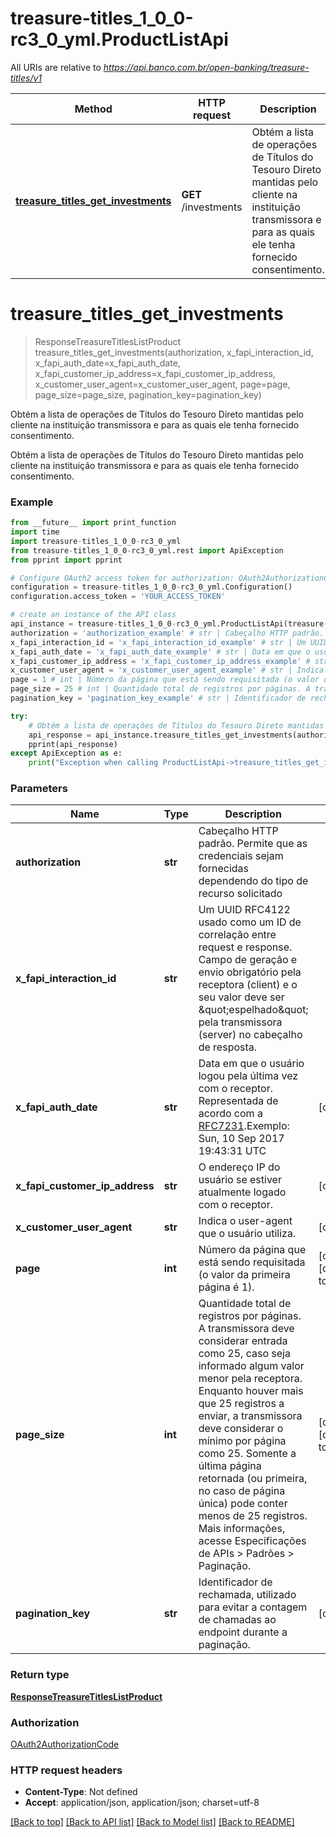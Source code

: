 # treasure-titles_1_0_0-rc3_0_yml.ProductListApi

All URIs are relative to *https://api.banco.com.br/open-banking/treasure-titles/v1*

Method | HTTP request | Description
------------- | ------------- | -------------
[**treasure_titles_get_investments**](ProductListApi.md#treasure_titles_get_investments) | **GET** /investments | Obtém a lista de operações de Títulos do Tesouro Direto mantidas pelo cliente na instituição transmissora e para as quais ele tenha fornecido consentimento.

# **treasure_titles_get_investments**
> ResponseTreasureTitlesListProduct treasure_titles_get_investments(authorization, x_fapi_interaction_id, x_fapi_auth_date=x_fapi_auth_date, x_fapi_customer_ip_address=x_fapi_customer_ip_address, x_customer_user_agent=x_customer_user_agent, page=page, page_size=page_size, pagination_key=pagination_key)

Obtém a lista de operações de Títulos do Tesouro Direto mantidas pelo cliente na instituição transmissora e para as quais ele tenha fornecido consentimento.

Obtém a lista de operações de Títulos do Tesouro Direto mantidas pelo cliente na instituição transmissora e para as quais ele tenha fornecido consentimento.

### Example
```python
from __future__ import print_function
import time
import treasure-titles_1_0_0-rc3_0_yml
from treasure-titles_1_0_0-rc3_0_yml.rest import ApiException
from pprint import pprint

# Configure OAuth2 access token for authorization: OAuth2AuthorizationCode
configuration = treasure-titles_1_0_0-rc3_0_yml.Configuration()
configuration.access_token = 'YOUR_ACCESS_TOKEN'

# create an instance of the API class
api_instance = treasure-titles_1_0_0-rc3_0_yml.ProductListApi(treasure-titles_1_0_0-rc3_0_yml.ApiClient(configuration))
authorization = 'authorization_example' # str | Cabeçalho HTTP padrão. Permite que as credenciais sejam fornecidas dependendo do tipo de recurso solicitado
x_fapi_interaction_id = 'x_fapi_interaction_id_example' # str | Um UUID RFC4122 usado como um ID de correlação entre request e response. Campo de geração e envio obrigatório pela receptora (client) e o seu valor deve ser \"espelhado\" pela transmissora (server) no cabeçalho de resposta.
x_fapi_auth_date = 'x_fapi_auth_date_example' # str | Data em que o usuário logou pela última vez com o receptor. Representada de acordo com a [RFC7231](https://tools.ietf.org/html/rfc7231).Exemplo: Sun, 10 Sep 2017 19:43:31 UTC (optional)
x_fapi_customer_ip_address = 'x_fapi_customer_ip_address_example' # str | O endereço IP do usuário se estiver atualmente logado com o receptor. (optional)
x_customer_user_agent = 'x_customer_user_agent_example' # str | Indica o user-agent que o usuário utiliza. (optional)
page = 1 # int | Número da página que está sendo requisitada (o valor da primeira página é 1). (optional) (default to 1)
page_size = 25 # int | Quantidade total de registros por páginas. A transmissora deve considerar entrada como 25, caso seja informado algum valor menor pela receptora. Enquanto houver mais que 25 registros a enviar, a transmissora deve considerar o mínimo por página como 25. Somente a última página retornada (ou primeira, no caso de página única) pode conter menos de 25 registros. Mais informações, acesse Especificações de APIs > Padrões > Paginação. (optional) (default to 25)
pagination_key = 'pagination_key_example' # str | Identificador de rechamada, utilizado para evitar a contagem de chamadas ao endpoint durante a paginação. (optional)

try:
    # Obtém a lista de operações de Títulos do Tesouro Direto mantidas pelo cliente na instituição transmissora e para as quais ele tenha fornecido consentimento.
    api_response = api_instance.treasure_titles_get_investments(authorization, x_fapi_interaction_id, x_fapi_auth_date=x_fapi_auth_date, x_fapi_customer_ip_address=x_fapi_customer_ip_address, x_customer_user_agent=x_customer_user_agent, page=page, page_size=page_size, pagination_key=pagination_key)
    pprint(api_response)
except ApiException as e:
    print("Exception when calling ProductListApi->treasure_titles_get_investments: %s\n" % e)
```

### Parameters

Name | Type | Description  | Notes
------------- | ------------- | ------------- | -------------
 **authorization** | **str**| Cabeçalho HTTP padrão. Permite que as credenciais sejam fornecidas dependendo do tipo de recurso solicitado | 
 **x_fapi_interaction_id** | **str**| Um UUID RFC4122 usado como um ID de correlação entre request e response. Campo de geração e envio obrigatório pela receptora (client) e o seu valor deve ser \&quot;espelhado\&quot; pela transmissora (server) no cabeçalho de resposta. | 
 **x_fapi_auth_date** | **str**| Data em que o usuário logou pela última vez com o receptor. Representada de acordo com a [RFC7231](https://tools.ietf.org/html/rfc7231).Exemplo: Sun, 10 Sep 2017 19:43:31 UTC | [optional] 
 **x_fapi_customer_ip_address** | **str**| O endereço IP do usuário se estiver atualmente logado com o receptor. | [optional] 
 **x_customer_user_agent** | **str**| Indica o user-agent que o usuário utiliza. | [optional] 
 **page** | **int**| Número da página que está sendo requisitada (o valor da primeira página é 1). | [optional] [default to 1]
 **page_size** | **int**| Quantidade total de registros por páginas. A transmissora deve considerar entrada como 25, caso seja informado algum valor menor pela receptora. Enquanto houver mais que 25 registros a enviar, a transmissora deve considerar o mínimo por página como 25. Somente a última página retornada (ou primeira, no caso de página única) pode conter menos de 25 registros. Mais informações, acesse Especificações de APIs &gt; Padrões &gt; Paginação. | [optional] [default to 25]
 **pagination_key** | **str**| Identificador de rechamada, utilizado para evitar a contagem de chamadas ao endpoint durante a paginação. | [optional] 

### Return type

[**ResponseTreasureTitlesListProduct**](ResponseTreasureTitlesListProduct.md)

### Authorization

[OAuth2AuthorizationCode](../README.md#OAuth2AuthorizationCode)

### HTTP request headers

 - **Content-Type**: Not defined
 - **Accept**: application/json, application/json; charset=utf-8

[[Back to top]](#) [[Back to API list]](../README.md#documentation-for-api-endpoints) [[Back to Model list]](../README.md#documentation-for-models) [[Back to README]](../README.md)


